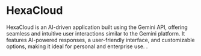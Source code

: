 # HexaCloud
HexaCloud is an AI-driven application built using the Gemini API, offering seamless and intuitive user interactions similar to the Gemini platform. It features AI-powered responses, a user-friendly interface, and customizable options, making it ideal for personal and enterprise use. .
